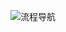 ﻿<properties
	pageTitle="Azure 标准预付费订阅申请和注册指南"
    description=""
    services=""
    documentationCenter=""
    authors=""
    manager=""
    editor=""
    tags=""/>

<tags ms.service="" ms.date="" wacn.date="" wacn.lang="cn"/>

![流程导航](//wacndevelop.blob.core.chinacloudapi.cn/marketing-resource/css/images/pricing/billing/azure-pia-application-and-signup/PIA0906.jpg)


 
 

